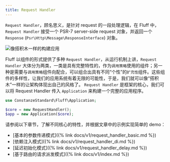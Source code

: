 ```yaml
---
title: Request Handler
---
```


`Request Handler`，顾名思义，是针对 request 的一段处理逻辑，在 Fluff 中，`Request Handler` 接受一个 PSR-7 server-side request 对象，并返回一个 `Response` (`Psr\Http\Message\ResponseInterface`) 对象。

![像搭积木一样的构建应用](/fluff-website/docs/v1/images/legao.png)

Fluff 以组件的形式提供了多种 `Request Handler`，从运行机制上讲，`Request Handler` 大体分为两类，一类是具有完整特性的，作为`调用策略`使用的组件；另一种是需要与`调用策略`组件向配合，可以组合出具有不同“个性”的`扩充性`组件。这些组件的多样性，让我们的应用系统有着无限的可能性，于是，我们就可以像“搭积木”一样的让架构体现出自己的风格了。
`Request Handler` 是框架的核心，我们可以将 Request Handler 传入 `Application` 来构建一个完整的应用程序。

```php
use ConstanzeStandard\Fluff\Application;

$core = new RequestHandler();
$app = new Application($core);
```

请参阅以下章节，了解不同核心的特性，并根据文章中的示例实现简单的 demo：
- [基本的参数传递模式]({% link docs/v1/request_handler_basic.md %})
- [依赖注入模式]({% link docs/v1/request_handler_di.md %})
- [延迟初始化模式]({% link docs/v1/request_handler_delay.md %})
- [基于路由的请求派发模式]({% link docs/v1/index.md %})
